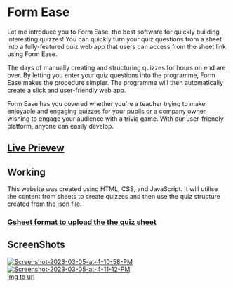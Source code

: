 <h1>Form Ease</h1>
Let me introduce you to Form Ease, the best software for quickly building interesting quizzes! You can quickly turn your quiz questions from a sheet into a fully-featured quiz web app that users can access from the sheet link using Form Ease.

The days of manually creating and structuring quizzes for hours on end are over. By letting you enter your quiz questions into the programme, Form Ease makes the procedure simpler. The programme will then automatically create a slick and user-friendly web app.

Form Ease has you covered whether you're a teacher trying to make enjoyable and engaging quizzes for your pupils or a company owner wishing to engage your audience with a trivia game. With our user-friendly platform, anyone can easily develop.

<h2><a href="https://muhammedr7025.github.io/FormEase/">Live Prievew</a></h2>

<h2>Working</h2>
This website was created using HTML, CSS, and JavaScript. It will utilise the content from sheets to create quizzes and then use the quiz structure created from the json file.

<h3><a href="https://docs.google.com/spreadsheets/d/1xa5bCHfBd3wcRsMSWNGC-WT0FsOntJeB2faru0R1GcE/edit#gid=0">Gsheet format to upload the the quiz sheet</a></h3>
<h2>ScreenShots</h2>
<a href="https://ibb.co/n0N6JsB"><img src="https://i.ibb.co/sPdbYvC/Screenshot-2023-03-05-at-4-10-58-PM.png" alt="Screenshot-2023-03-05-at-4-10-58-PM" border="0"></a>
<a href="https://ibb.co/G0wfCQq"><img src="https://i.ibb.co/vH5CL4S/Screenshot-2023-03-05-at-4-11-12-PM.png" alt="Screenshot-2023-03-05-at-4-11-12-PM" border="0"></a><br /><a target='_blank' href='https://imgbb.com/'>img to url</a><br />
